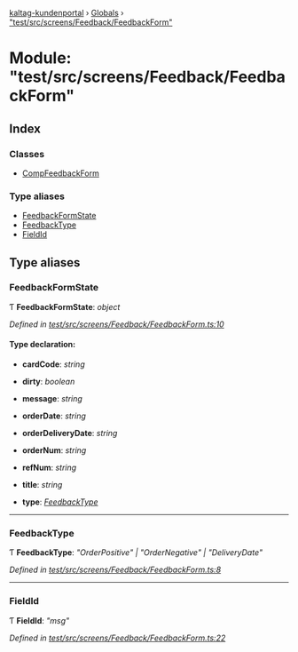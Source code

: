 [kaltag-kundenportal](../README.md) › [Globals](../globals.md) › ["test/src/screens/Feedback/FeedbackForm"](_test_src_screens_feedback_feedbackform_.md)

# Module: "test/src/screens/Feedback/FeedbackForm"

## Index

### Classes

* [CompFeedbackForm](../classes/_test_src_screens_feedback_feedbackform_.compfeedbackform.md)

### Type aliases

* [FeedbackFormState](_test_src_screens_feedback_feedbackform_.md#feedbackformstate)
* [FeedbackType](_test_src_screens_feedback_feedbackform_.md#feedbacktype)
* [FieldId](_test_src_screens_feedback_feedbackform_.md#fieldid)

## Type aliases

###  FeedbackFormState

Ƭ **FeedbackFormState**: *object*

*Defined in [test/src/screens/Feedback/FeedbackForm.ts:10](https://github.com/fopsdev/ovl/blob/f9b6194/test/src/screens/Feedback/FeedbackForm.ts#L10)*

#### Type declaration:

* **cardCode**: *string*

* **dirty**: *boolean*

* **message**: *string*

* **orderDate**: *string*

* **orderDeliveryDate**: *string*

* **orderNum**: *string*

* **refNum**: *string*

* **title**: *string*

* **type**: *[FeedbackType](_test_src_screens_feedback_feedbackform_.md#feedbacktype)*

___

###  FeedbackType

Ƭ **FeedbackType**: *"OrderPositive" | "OrderNegative" | "DeliveryDate"*

*Defined in [test/src/screens/Feedback/FeedbackForm.ts:8](https://github.com/fopsdev/ovl/blob/f9b6194/test/src/screens/Feedback/FeedbackForm.ts#L8)*

___

###  FieldId

Ƭ **FieldId**: *"msg"*

*Defined in [test/src/screens/Feedback/FeedbackForm.ts:22](https://github.com/fopsdev/ovl/blob/f9b6194/test/src/screens/Feedback/FeedbackForm.ts#L22)*
